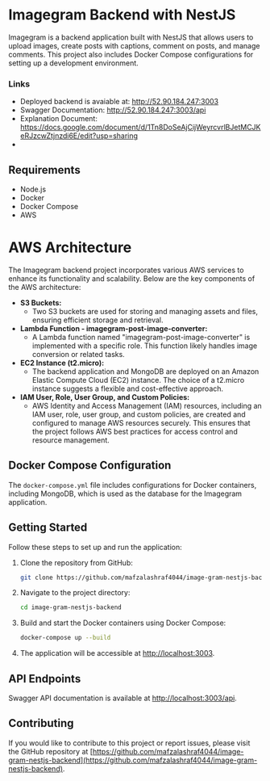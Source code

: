 # Imagegram Backend with NestJS

Imagegram is a backend application built with NestJS that allows users to upload images, create posts with captions, comment on posts, and manage comments. This project also includes Docker Compose configurations for setting up a development environment.

### Links

- Deployed backend is avaiable at: http://52.90.184.247:3003
- Swagger Documentation: http://52.90.184.247:3003/api
- Explanation Document: https://docs.google.com/document/d/1Tn8DoSeAjCijWeyrcvrlBJetMCJKeRJzcwZtjnzdi6E/edit?usp=sharing
- 

## Requirements

- Node.js
- Docker
- Docker Compose
- AWS

# AWS Architecture

The Imagegram backend project incorporates various AWS services to enhance its functionality and scalability. Below are the key components of the AWS architecture:

* **S3 Buckets:**
  * Two S3 buckets are used for storing and managing assets and files, ensuring efficient storage and retrieval.
* **Lambda Function - imagegram-post-image-converter:**
  * A Lambda function named "imagegram-post-image-converter" is implemented with a specific role. This function likely handles image conversion or related tasks.
* **EC2 Instance (t2.micro):**
  * The backend application and MongoDB are deployed on an Amazon Elastic Compute Cloud (EC2) instance. The choice of a t2.micro instance suggests a flexible and cost-effective approach.
* **IAM User, Role, User Group, and Custom Policies:**
  * AWS Identity and Access Management (IAM) resources, including an IAM user, role, user group, and custom policies, are created and configured to manage AWS resources securely. This ensures that the project follows AWS best practices for access control and resource management.

## Docker Compose Configuration

The `docker-compose.yml` file includes configurations for Docker containers, including MongoDB, which is used as the database for the Imagegram application.

## Getting Started

Follow these steps to set up and run the application:

1. Clone the repository from GitHub:

   ```bash
   git clone https://github.com/mafzalashraf4044/image-gram-nestjs-backend.git
   ```
2. Navigate to the project directory:

   ```bash
   cd image-gram-nestjs-backend
   ```
3. Build and start the Docker containers using Docker Compose:

   ```bash
   docker-compose up --build
   ```
4. The application will be accessible at [http://localhost:3003](http://localhost:3003/).

## API Endpoints

Swagger API documentation is available at [http://localhost:3003/api](http://localhost:3003/api).

## Contributing

If you would like to contribute to this project or report issues, please visit the GitHub repository at [https://github.com/mafzalashraf4044/image-gram-nestjs-backend](https://github.com/mafzalashraf4044/image-gram-nestjs-backend).
